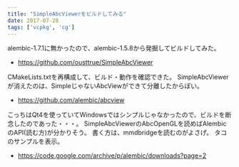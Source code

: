 ```yaml
---
title: "SimpleAbcViewerをビルドしてみる"
date: 2017-07-28
tags: ['vcpkg', 'cg']
---
```


alembic-1.7.1に無かったので、alembic-1.5.8から発掘してビルドしてみた。

* https://github.com/ousttrue/SimpleAbcViewer

CMakeLists.txtを再構成して、ビルド・動作を確認できた。
SimpleAbcViewerが消えたのは、SimpleじゃないAbcViewができて分離したからぽい。

* https://github.com/alembic/abcview

こっちはQt4を使っていてWindowsではシンプルじゃなかったので、ビルドを断念したのであった・・・。
SimpleAbcViewerのAbcOpenGLを読めばAlembicのAPI(読む方)が分かりそう。
書く方は、mmdbridgeを読むのがよさげ。
タコのサンプルを表示。

* https://code.google.com/archive/p/alembic/downloads?page=2
